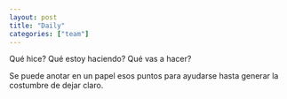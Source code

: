 ```yaml
---
layout: post
title: "Daily"
categories: ["team"]
---
```

Qué hice?
Qué estoy haciendo<!--more-->?
Qué vas a hacer?

Se puede anotar en un papel esos puntos para ayudarse hasta generar la costumbre de dejar claro.